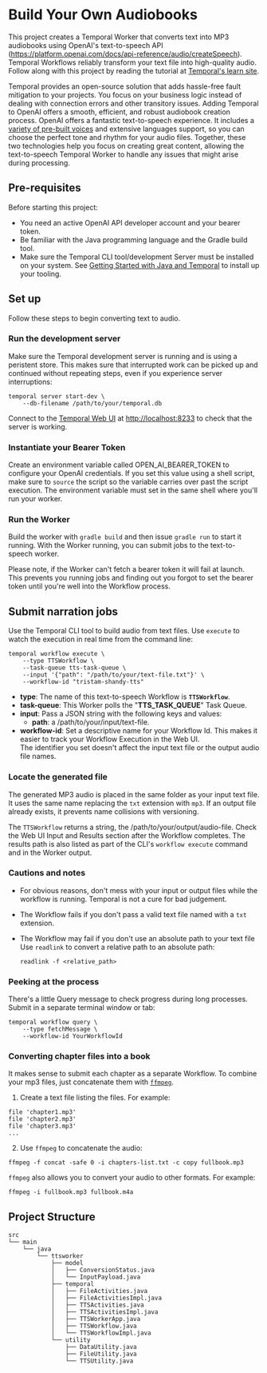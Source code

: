 # Build Your Own Audiobooks

This project creates a Temporal Worker that converts text into MP3 audiobooks using OpenAI's text-to-speech API (https://platform.openai.com/docs/api-reference/audio/createSpeech).
Temporal Workflows reliably transform your text file into high-quality audio.
Follow along with this project by reading the tutorial at [Temporal's learn site](https://learn.temporal.io/tutorials).

<!--
 LATER: [Temporal's learn site](https://learn.temporal.io/tutorials/java/audiobook/).
-->

Temporal provides an open-source solution that adds hassle-free fault mitigation to your projects.
You focus on your business logic instead of dealing with connection errors and other transitory issues.
Adding Temporal to OpenAI offers a smooth, efficient, and robust audiobook creation process.
OpenAI offers a fantastic text-to-speech experience. 
It includes a [variety of pre-built voices](https://platform.openai.com/docs/guides/text-to-speech/voice-options) and extensive languages support, so you can choose the perfect tone and rhythm for your audio files.
Together, these two technologies help you focus on creating great content, allowing the text-to-speech Temporal Worker to handle any issues that might arise during processing.

## Pre-requisites

Before starting this project:

- You need an active OpenAI API developer account and your bearer token.
- Be familiar with the Java programming language and the Gradle build tool.
- Make sure the Temporal CLI tool/development Server must be installed on your system.
  See [Getting Started with Java and Temporal](https://learn.temporal.io/getting_started/java/dev_environment/) to install up your tooling.

## Set up

Follow these steps to begin converting text to audio.

### Run the development server

Make sure the Temporal development server is running and is using a peristent store.
This makes sure that interrupted work can be picked up and continued without repeating steps, even if you experience server interruptions:

```
temporal server start-dev \
    --db-filename /path/to/your/temporal.db
```

Connect to the [Temporal Web UI](http://localhost:8233) at [http://localhost:8233](http://localhost:8233) to check that the server is working.  

### Instantiate your Bearer Token

Create an environment variable called OPEN_AI_BEARER_TOKEN to configure your OpenAI credentials.
If you set this value using a shell script, make sure to `source` the script so the variable carries over past the script execution.
The environment variable must set in the same shell where you'll run your worker. 

### Run the Worker

Build the worker with `gradle build` and then issue `gradle run` to start it running.
With the Worker running, you can submit jobs to the text-to-speech worker.

Please note, if the Worker can't fetch a bearer token it will fail at launch.
This prevents you running jobs and finding out you forgot to set the bearer token until you're well into the Workflow process.

## Submit narration jobs

Use the Temporal CLI tool to build audio from text files. 
Use `execute` to watch the execution in real time from the command line:

```
temporal workflow execute \
    --type TTSWorkflow \
    --task-queue tts-task-queue \
    --input '{"path": "/path/to/your/text-file.txt"}' \
    --workflow-id "tristam-shandy-tts"
```

* **type**: The name of this text-to-speech Workflow is **`TTSWorkflow`**.
* **task-queue**: This Worker polls the "**TTS_TASK_QUEUE**" Task Queue.
* **input**: Pass a JSON string with the following keys and values:
    * **path**: a /path/to/your/input/text-file.
* **workflow-id**: Set a descriptive name for your Workflow Id.
  This makes it easier to track your Workflow Execution in the Web UI.  
  The identifier you set doesn't affect the input text file or the output audio file names.

### Locate the generated file

The generated MP3 audio is placed in the same folder as your input text file.
It uses the same name replacing the `txt` extension with `mp3`.
If an output file already exists, it prevents name collisions with versioning.

The `TTSWorkflow` returns a string, the /path/to/your/output/audio-file.
Check the Web UI Input and Results section after the Workflow completes.
The results path is also listed as part of the CLI's `workflow execute` command and in the Worker output. 

### Cautions and notes

- For obvious reasons, don't mess with your input or output files while the workflow is running.
  Temporal is not a cure for bad judgement.
- The Workflow fails if you don't pass a valid text file named with a `txt` extension.
- The Workflow may fail if you don't use an absolute path to your text file
  Use `readlink` to convert a relative path to an absolute path:

  ```
  readlink -f <relative_path>
  ```
  
### Peeking at the process

There's a little Query message to check progress during long processes.
Submit in a separate terminal window or tab:

```
temporal workflow query \
    --type fetchMessage \
    --workflow-id YourWorkflowId
```

### Converting chapter files into a book

It makes sense to submit each chapter as a separate Workflow.
To combine your mp3 files, just concatenate them with [`ffmpeg`](https://ffmpeg.org/download.html).

1. Create a text file listing the files. For example:

```text
file 'chapter1.mp3'
file 'chapter2.mp3'
file 'chapter3.mp3'
...
``` 

2. Use `ffmpeg` to concatenate the audio:

```
ffmpeg -f concat -safe 0 -i chapters-list.txt -c copy fullbook.mp3
```

`ffmpeg` also allows you to convert your audio to other formats.
For example:

```
ffmpeg -i fullbook.mp3 fullbook.m4a
```

## Project Structure

```
src
└── main
    └── java
        └── ttsworker
            ├── model
            │   ├── ConversionStatus.java
            │   └── InputPayload.java
            ├── temporal
            │   ├── FileActivities.java
            │   ├── FileActivitiesImpl.java
            │   ├── TTSActivities.java
            │   ├── TTSActivitiesImpl.java
            │   ├── TTSWorkerApp.java
            │   ├── TTSWorkflow.java
            │   └── TTSWorkflowImpl.java
            └── utility
                ├── DataUtility.java
                ├── FileUtility.java
                └── TTSUtility.java
```
